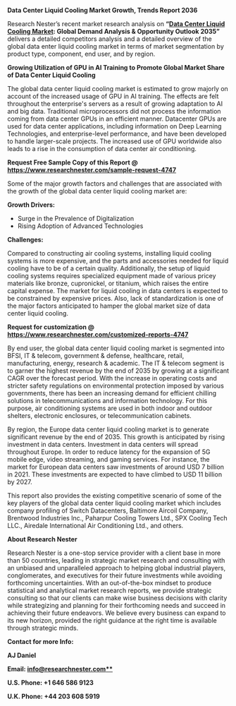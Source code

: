 ﻿**Data Center Liquid Cooling Market Growth, Trends Report 2036**

Research Nester’s recent market research analysis on **“[Data Center Liquid Cooling Market](https://www.researchnester.com/reports/data-center-liquid-cooling-market/4747): Global Demand Analysis & Opportunity Outlook 2035”** delivers a detailed competitors analysis and a detailed overview of the global data enter liquid cooling market in terms of market segmentation by product type, component, end user, and by region. 

**Growing Utilization of GPU in AI Training to Promote Global Market Share of Data Center Liquid Cooling** 

The global data center liquid cooling market is estimated to grow majorly on account of the increased usage of GPU in AI training. The effects are felt throughout the enterprise's servers as a result of growing adaptation to AI and big data. Traditional microprocessors did not process the information coming from data center GPUs in an efficient manner. Datacenter GPUs are used for data center applications, including information on Deep Learning Technologies, and enterprise-level performance, and have been developed to handle larger-scale projects. The increased use of GPU worldwide also leads to a rise in the consumption of data center air conditioning. 

**Request Free Sample Copy of this Report @ <https://www.researchnester.com/sample-request-4747>** 

Some of the major growth factors and challenges that are associated with the growth of the global data center liquid cooling market are:

**Growth Drivers:**

- Surge in the Prevalence of Digitalization 
- Rising Adoption of Advanced Technologies 

**Challenges:**

Compared to constructing air cooling systems, installing liquid cooling systems is more expensive, and the parts and accessories needed for liquid cooling have to be of a certain quality. Additionally, the setup of liquid cooling systems requires specialized equipment made of various pricey materials like bronze, cupronickel, or titanium, which raises the entire capital expense. The market for liquid cooling in data centers is expected to be constrained by expensive prices. Also, lack of standardization is one of the major factors anticipated to hamper the global market size of data center liquid cooling.

**Request for customization @ <https://www.researchnester.com/customized-reports-4747>** 

By end user, the global data center liquid cooling market is segmented into BFSI, IT & telecom, government & defense, healthcare, retail, manufacturing, energy, research & academic. The IT & telecom segment is to garner the highest revenue by the end of 2035 by growing at a significant CAGR over the forecast period. With the increase in operating costs and stricter safety regulations on environmental protection imposed by various governments, there has been an increasing demand for efficient chilling solutions in telecommunications and information technology. For this purpose, air conditioning systems are used in both indoor and outdoor shelters, electronic enclosures, or telecommunication cabinets.

By region, the Europe data center liquid cooling market is to generate significant revenue by the end of 2035. This growth is anticipated by rising investment in data centers. Investment in data centers will spread throughout Europe. In order to reduce latency for the expansion of 5G mobile edge, video streaming, and gaming services. For instance, the market for European data centers saw investments of around USD 7 billion in 2021. These investments are expected to have climbed to USD 11 billion by 2027.

This report also provides the existing competitive scenario of some of the key players of the global data center liquid cooling market which includes company profiling of 	Switch Datacenters, Baltimore Aircoil Company, Brentwood Industries Inc., Paharpur Cooling Towers Ltd., SPX Cooling Tech LLC., Airedale International Air Conditioning Ltd., and others.

<a name="_hlk168910495"></a>**About Research Nester**

Research Nester is a one-stop service provider with a client base in more than 50 countries, leading in strategic market research and consulting with an unbiased and unparalleled approach to helping global industrial players, conglomerates, and executives for their future investments while avoiding forthcoming uncertainties. With an out-of-the-box mindset to produce statistical and analytical market research reports, we provide strategic consulting so that our clients can make wise business decisions with clarity while strategizing and planning for their forthcoming needs and succeed in achieving their future endeavors. We believe every business can expand to its new horizon, provided the right guidance at the right time is available through strategic minds.

**Contact for more Info:**

**AJ Daniel**

**Email: [info@researchnester.com**](mailto:info@researchnester.com)**

**U.S. Phone: +1 646 586 9123** 

**U.K. Phone: +44 203 608 5919** 
